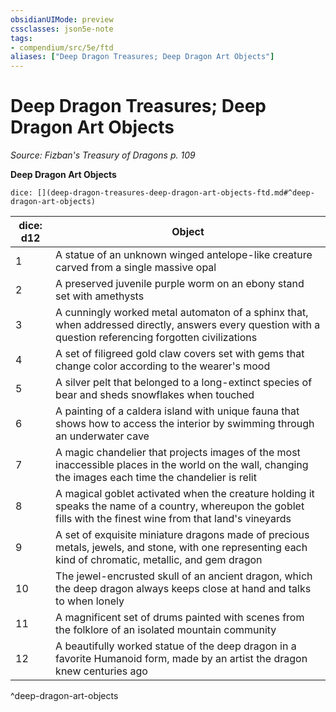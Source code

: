 ```yaml
---
obsidianUIMode: preview
cssclasses: json5e-note
tags:
- compendium/src/5e/ftd
aliases: ["Deep Dragon Treasures; Deep Dragon Art Objects"]
---
```

# Deep Dragon Treasures; Deep Dragon Art Objects
*Source: Fizban's Treasury of Dragons p. 109* 

**Deep Dragon Art Objects**

`dice: [](deep-dragon-treasures-deep-dragon-art-objects-ftd.md#^deep-dragon-art-objects)`

| dice: d12 | Object |
|-----------|--------|
| 1 | A statue of an unknown winged antelope-like creature carved from a single massive opal |
| 2 | A preserved juvenile purple worm on an ebony stand set with amethysts |
| 3 | A cunningly worked metal automaton of a sphinx that, when addressed directly, answers every question with a question referencing forgotten civilizations |
| 4 | A set of filigreed gold claw covers set with gems that change color according to the wearer's mood |
| 5 | A silver pelt that belonged to a long-extinct species of bear and sheds snowflakes when touched |
| 6 | A painting of a caldera island with unique fauna that shows how to access the interior by swimming through an underwater cave |
| 7 | A magic chandelier that projects images of the most inaccessible places in the world on the wall, changing the images each time the chandelier is relit |
| 8 | A magical goblet activated when the creature holding it speaks the name of a country, whereupon the goblet fills with the finest wine from that land's vineyards |
| 9 | A set of exquisite miniature dragons made of precious metals, jewels, and stone, with one representing each kind of chromatic, metallic, and gem dragon |
| 10 | The jewel-encrusted skull of an ancient dragon, which the deep dragon always keeps close at hand and talks to when lonely |
| 11 | A magnificent set of drums painted with scenes from the folklore of an isolated mountain community |
| 12 | A beautifully worked statue of the deep dragon in a favorite Humanoid form, made by an artist the dragon knew centuries ago |
^deep-dragon-art-objects